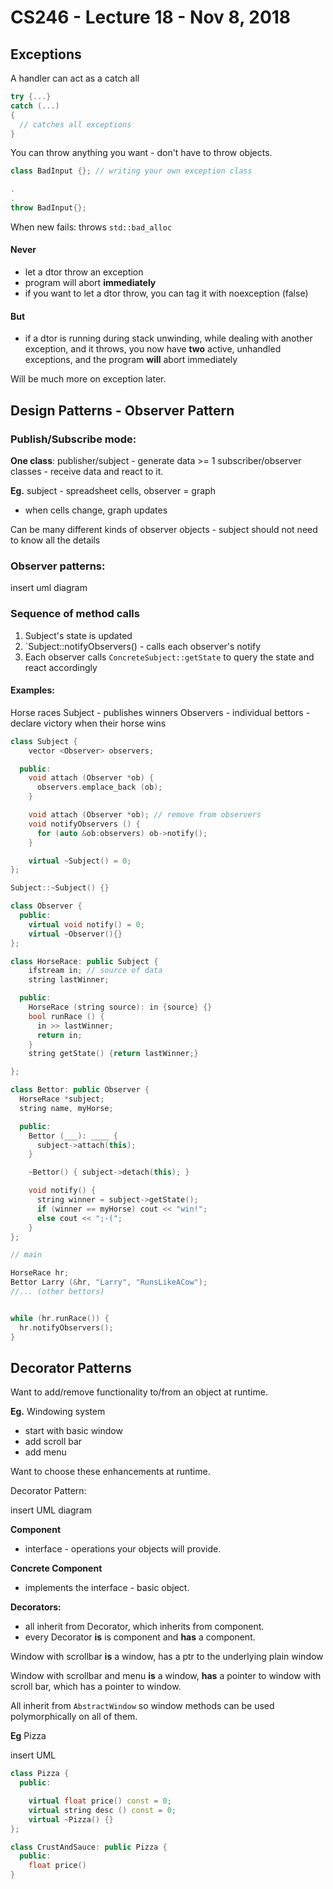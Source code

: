 # CS246 - Lecture 18 - Nov 8, 2018

## Exceptions

A handler can act as a catch all

```C++
try {...}
catch (...)
{
  // catches all exceptions
}
```

You can throw anything you want - don't have to throw objects.

```C++
class BadInput {}; // writing your own exception class

.
.
throw BadInput{};
```

When new fails: throws `std::bad_alloc`

#### Never

- let a dtor throw an exception
- program will abort **immediately**
- if you want to let a dtor throw, you can tag it with noexception (false)

#### But
- if a dtor is running during stack unwinding, while dealing with another exception, and it throws, you now have **two** active, unhandled exceptions, and the program **will** abort immediately

Will be much more on exception later.

## Design Patterns - Observer Pattern

### Publish/Subscribe mode:

**One class**: publisher/subject - generate data
\>= 1 subscriber/observer classes - receive data and react to it.

**Eg.** subject - spreadsheet cells, observer = graph
- when cells change, graph updates

Can be many different kinds of observer objects - subject should not need to know all the details

### Observer patterns:

insert uml diagram

### Sequence of method calls

1. Subject's state is updated
2. `Subject::notifyObservers() - calls each observer's notify
3. Each observer calls `ConcreteSubject::getState` to query the state and react accordingly

#### Examples:

Horse races
Subject - publishes winners
Observers - individual bettors - declare victory when their horse wins

```C++
class Subject {
    vector <Observer> observers;

  public:
    void attach (Observer *ob) {
      observers.emplace_back (ob); 
    }

    void attach (Observer *ob); // remove from observers
    void notifyObservers () {
      for (auto &ob:observers) ob->notify();
    }

    virtual ~Subject() = 0;
};

Subject::~Subject() {}

class Observer {
  public:
    virtual void notify() = 0;
    virtual ~Observer(){}
};

class HorseRace: public Subject {
    ifstream in; // source of data
    string lastWinner;

  public:
    HorseRace (string source): in {source} {}
    bool runRace () {
      in >> lastWinner;
      return in;
    }
    string getState() {return lastWinner;}

};

class Bettor: public Observer {
  HorseRace *subject;
  string name, myHorse;

  public:
    Bettor (___): ____ {
      subject->attach(this);
    }

    ~Bettor() { subject->detach(this); }

    void notify() {
      string winner = subject->getState();
      if (winner == myHorse) cout << "win!";
      else cout << ";-(";
    }
};

// main

HorseRace hr;
Bettor Larry (&hr, "Larry", "RunsLikeACow");
//... (other bettors)


while (hr.runRace()) {
  hr.notifyObservers();
}
```

## Decorator Patterns

Want to add/remove functionality to/from an object at runtime. 

**Eg.** Windowing system
- start with basic window
- add scroll bar
- add menu

Want to choose these enhancements at runtime.

Decorator Pattern:

insert UML diagram

**Component** 
- interface - operations your objects will provide. 

**Concrete Component** 
- implements the interface - basic object. 

**Decorators:** 
- all inherit from Decorator, which inherits from component.
- every Decorator **is**  is component and **has** a component.

Window with scrollbar **is** a window, has a ptr to the underlying plain window

Window with scrollbar and menu **is** a window, **has**  a pointer to window with scroll bar, which has a pointer to window.

All inherit from `AbstractWindow` so window methods can be used polymorphically on all of them.

**Eg** Pizza

insert UML

```C++
class Pizza {
  public:

    virtual float price() const = 0;
    virtual string desc () const = 0;
    virtual ~Pizza() {}
};

class CrustAndSauce: public Pizza {
  public:
    float price()
}
```




